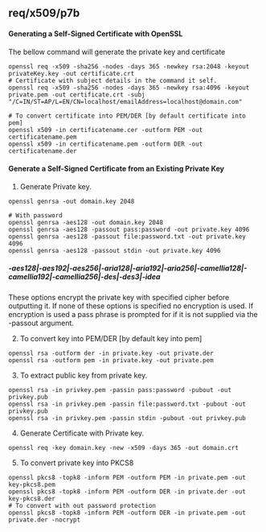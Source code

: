 req/x509/p7b
-----

#### Generating a Self-Signed Certificate with OpenSSL
The bellow command will generate the private key and certificate
```shell
openssl req -x509 -sha256 -nodes -days 365 -newkey rsa:2048 -keyout privateKey.key -out certificate.crt
# Certificate with subject details in the command it self.
openssl req -x509 -sha256 -nodes -days 365 -newkey rsa:4096 -keyout private.pem -out certificate.crt -subj "/C=IN/ST=AP/L=EN/CN=localhost/emailAddress=localhost@domain.com"

# To convert certificate into PEM/DER [by default certificate into pem]
openssl x509 -in certificatename.cer -outform PEM -out certificatename.pem
openssl x509 -in certificatename.pem -outform DER -out certificatename.der
```

#### Generate a Self-Signed Certificate from an Existing Private Key
1. Generate Private key.
```shell
openssl genrsa -out domain.key 2048

# With password
openssl genrsa -aes128 -out domain.key 2048
openssl genrsa -aes128 -passout pass:password -out private.key 4096
openssl genrsa -aes128 -passout file:password.txt -out private.key 4096
openssl genrsa -aes128 -passout stdin -out private.key 4096
```
##### -aes128|-aes192|-aes256|-aria128|-aria192|-aria256|-camellia128|-camellia192|-camellia256|-des|-des3|-idea
These options encrypt the private key with specified cipher before outputting it. 
If none of these options is specified no encryption is used. If encryption is used a pass phrase is prompted for if it is not supplied via the -passout argument.

2. To convert key into PEM/DER [by default key into pem]
```shell
openssl rsa -outform der -in private.key -out private.der
openssl rsa -outform pem -in private.key -out private.pem
```

3. To extract public key from private key.
```shell
openssl rsa -in privkey.pem -passin pass:password -pubout -out privkey.pub
openssl rsa -in privkey.pem -passin file:password.txt -pubout -out privkey.pub
openssl rsa -in privkey.pem -passin stdin -pubout -out privkey.pub
```

4. Generate Certificate with Private key.
```shell
openssl req -key domain.key -new -x509 -days 365 -out domain.crt
```

5. To convert private key into PKCS8 
```shell
openssl pkcs8 -topk8 -inform PEM -outform PEM -in private.pem -out key-pkcs8.pem
openssl pkcs8 -topk8 -inform PEM -outform DER -in private.der -out key-pkcs8.der
# To convert with out password protection
openssl pkcs8 -topk8 -inform PEM -outform DER -in private.pem -out private.der -nocrypt
```

